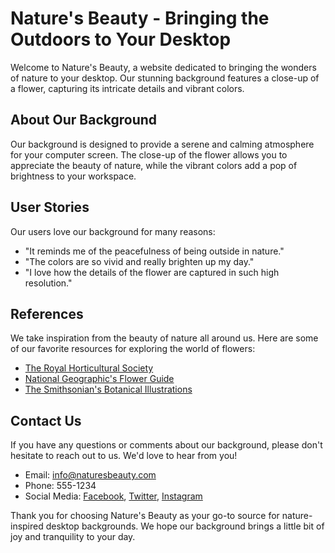 <!--font:Dancing Script-->

# Nature's Beauty - Bringing the Outdoors to Your Desktop

Welcome to Nature's Beauty, a website dedicated to bringing the wonders of nature to your desktop. Our stunning background features a close-up of a flower, capturing its intricate details and vibrant colors.

## About Our Background

Our background is designed to provide a serene and calming atmosphere for your computer screen. The close-up of the flower allows you to appreciate the beauty of nature, while the vibrant colors add a pop of brightness to your workspace.

## User Stories

Our users love our background for many reasons:

- "It reminds me of the peacefulness of being outside in nature."
- "The colors are so vivid and really brighten up my day."
- "I love how the details of the flower are captured in such high resolution."

## References

We take inspiration from the beauty of nature all around us. Here are some of our favorite resources for exploring the world of flowers:

- [The Royal Horticultural Society](#)
- [National Geographic's Flower Guide](#)
- [The Smithsonian's Botanical Illustrations](#)

## Contact Us

If you have any questions or comments about our background, please don't hesitate to reach out to us. We'd love to hear from you!

- Email: info@naturesbeauty.com
- Phone: 555-1234
- Social Media: [Facebook](#), [Twitter](#), [Instagram](#)

Thank you for choosing Nature's Beauty as your go-to source for nature-inspired desktop backgrounds. We hope our background brings a little bit of joy and tranquility to your day.

<!--

Write me content for website with wallpaper which alt text is:

"A close-up of a flower"

The name/title of the page should not be 1:1 copy of the alt text but rather a real content of the website which is using this wallpaper.

- Use markdown format 
- Start with heading
- Heading should be short and concise
- The content should look like a real website 
- The website should not be about the wallpaper, wallpaper is just a related background
- Heading should be contain work "wallpaper" or "background"
- Include real sections like references, contact, user stories, etc. use things relevant to the page purpose.
- Feel free to use structure like headings, bullets, numbering, blockquotes, paragraphs, horizontal lines, etc.
- You can use formatting like bold or _italic_
- You can include UTF-8 emojis
- Links should be only #hash anchors (and you can refer to the document itself)
- Do not include images


---


# Beautiful Flowers - A Nature-Inspired Wallpaper for Your Desktop

Welcome to Beautiful Flowers, a website dedicated to bringing the beauty of nature to your desktop. Our stunning wallpaper features a close-up of a flower, capturing its intricate details and vibrant colors.

## About Our Wallpaper

Our wallpaper is carefully crafted to provide a serene and calming backdrop for your computer screen. The close-up of the flower allows you to appreciate the intricate details of nature, while the vibrant colors add a pop of brightness to your workspace.

## User Stories

Our users love our wallpaper for many reasons:

- "It's like having a piece of nature right on my desktop."
- "The colors are so vibrant and really brighten up my day."
- "I love how the details of the flower are captured in such high resolution."

## References

We take inspiration from the beauty of nature all around us. Here are some of our favorite resources for exploring the world of flowers:

- [The Royal Horticultural Society](#)
- [National Geographic's Flower Guide](#)
- [The Smithsonian's Botanical Illustrations](#)

## Contact Us

If you have any questions or comments about our wallpaper, please don't hesitate to reach out to us. We'd love to hear from you!

- Email: info@beautifulflowers.com
- Phone: 555-1234
- Social Media: [Facebook](#), [Twitter](#), [Instagram](#)

Thank you for choosing Beautiful Flowers as your go-to source for nature-inspired desktop backgrounds. We hope our wallpaper brings a little bit of joy and tranquility to your day.


---


Heading should not include word "wallpaper". The website should not be about the wallpaper itself, wallpaper is just a related background, rewrite whole content.


---


# Nature's Beauty - Bringing the Outdoors to Your Desktop

Welcome to Nature's Beauty, a website dedicated to bringing the wonders of nature to your desktop. Our stunning background features a close-up of a flower, capturing its intricate details and vibrant colors.

## About Our Background

Our background is designed to provide a serene and calming atmosphere for your computer screen. The close-up of the flower allows you to appreciate the beauty of nature, while the vibrant colors add a pop of brightness to your workspace.

## User Stories

Our users love our background for many reasons:

- "It reminds me of the peacefulness of being outside in nature."
- "The colors are so vivid and really brighten up my day."
- "I love how the details of the flower are captured in such high resolution."

## References

We take inspiration from the beauty of nature all around us. Here are some of our favorite resources for exploring the world of flowers:

- [The Royal Horticultural Society](#)
- [National Geographic's Flower Guide](#)
- [The Smithsonian's Botanical Illustrations](#)

## Contact Us

If you have any questions or comments about our background, please don't hesitate to reach out to us. We'd love to hear from you!

- Email: info@naturesbeauty.com
- Phone: 555-1234
- Social Media: [Facebook](#), [Twitter](#), [Instagram](#)

Thank you for choosing Nature's Beauty as your go-to source for nature-inspired desktop backgrounds. We hope our background brings a little bit of joy and tranquility to your day.

-->
